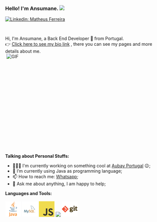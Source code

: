 ### Hello! I'm Ansumane. <img src="https://media.giphy.com/media/hvRJCLFzcasrR4ia7z/giphy.gif" width="25px">

[![Linkedin: Matheus Ferreira](https://img.shields.io/badge/-Ansumane-Mane-blue?style=flat-square&logo=Linkedin&logoColor=white&link=https://www.linkedin.com/in/ansumane-man%C3%A9-60ab6b17/)](https://www.linkedin.com/in/ansumane-man%C3%A9-60ab6b17/)


<br />

Hi, I'm Ansumane, a Back End Developer 🚀 from Portugal. <br> 👉 [Click here to see my bio link](https://bio.link/matheusferreira) , there you can see my pages and more details about me.
  <img align="right" alt="GIF" src="https://github-readme-stats.vercel.app/api?username=math-ferreira&show_icons=true&theme=gotham" width="500" height="320" />
  
**Talking about Personal Stuffs:**

- 👨🏽‍💻 I'm currently working on something cool at [Aubay Portugal](https://www.aubay.pt/) :wink:;
- 🌱 I’m currently using Java as programming language; 
- 📫 How to reach me: [Whatsapp](https://api.whatsapp.com/send?phone=351961700963);
- 💬 Ask me about anything, I am happy to help;

**Languages and Tools:**  
<br>
<code><img height="50" src="https://raw.githubusercontent.com/github/explore/80688e429a7d4ef2fca1e82350fe8e3517d3494d/topics/java/java.png"></code>
<code><img height="50" src="https://raw.githubusercontent.com/github/explore/80688e429a7d4ef2fca1e82350fe8e3517d3494d/topics/mysql/mysql.png"></code>
<code><img height="50" src="https://raw.githubusercontent.com/github/explore/80688e429a7d4ef2fca1e82350fe8e3517d3494d/topics/javascript/javascript.png"></code>
<code><img height="50" src="https://github.com/jelastic/icons/blob/master/kafka/jelastic/icons/logo_32x32.png"></code>
<code><img height="50" src="https://raw.githubusercontent.com/github/explore/80688e429a7d4ef2fca1e82350fe8e3517d3494d/topics/git/git.png"></code>

